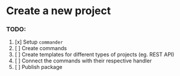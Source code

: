 # Create a new project

### TODO:

1. [x] Setup `commander`
2. [ ] Create commands
3. [ ] Create templates for different types of projects (eg. REST API)
4. [ ] Connect the commands with their respective handler
5. [ ] Publish package
